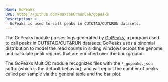```yaml
---
Name: GoPeaks
URL: https://github.com/maxsonBraunLab/gopeaks
Description: >
  GoPeaks is used to call peaks in CUT&TAG/CUT&RUN datasets.
---
```


The GoPeaks module parses logs generated by [GoPeaks](https://github.com/maxsonBraunLab/gopeaks), a program used to call peaks in CUT&TAG/CUT&RUN datasets. GoPeaks uses a binomial distribution to model the read counts in sliding windows across the genome and calculate peak regions that are enriched over the background.

The GoPeaks MultiQC module recognizes files with the `*_gopeaks.json` suffix (which is the default behavior), and will report the number of peaks called per sample via the general table and the bar plot.
